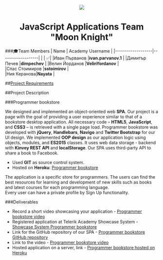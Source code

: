 
<p align="center">
<a href="http://academy.telerik.com/">
<img src="https://camo.githubusercontent.com/08ecbe7b67d65cc7c6990787e2836b27b4296f2d/68747470733a2f2f7261772e6769746875622e636f6d2f666c65787472792f54656c6572696b2d41636164656d792f6d61737465722f50726f6772616d6d696e6725323077697468253230432532332f436f6465732f4f746865722f54656c6572696b2e706e67"/>
</a>

<h1 align="center">JavaScript Applications Team "Moon Knight"</h1>

###:mortar_board:Team Members
| Name              | Academy Username      	|
|-------------------|-------------------|
|                   | :white_check_mark:|
|Иван Първанов |__ivan.parvanov.1__	        |
|Димитър Печев |__dimpechev__ |
|Велин Йорданов |__VelinYordanov__    	|	
|Спас Стоимиров |__sstoimirov__            	|			
|Ния Керанова|__Nayata__       	|	

##<a href="https://github.com/JS-APPs-Team-Moon-Knight/Programmer-book-store/blob/master/Description.md">Project Requirements</a>  

##Project Description

###Programmer bookstore

We designed and implemented an object-oriented web __SPA__. Our project is a page with the goal of providing a user experience similar to that of a bookstore desktop application. All necessary code – __HTML5__, __JavaScript__, and __CSS3__ – is retrieved with a single page load.
Programmer bookstore was developed with __jQuery__, __Handlebars__, __Navigo__ and __Twitter Bootstrap__ for our UI design. We implemented __OOP design__ as our application logic using objects, modules, and __ES2015__ classes. It uses web data storage - backend with __Kinvey REST API__ and __localStorage__. Our SPA uses third-party API to share a book to Facebook.

* Used __GIT__ as source control system. 
* Hosted on __Heroku__: <a href="https://programmer-bookstore.herokuapp.com/">Programmer bookstore</a>


The application is a specific store for programmers. The users can find the best resources for learning and development of new skills such as books and latest courses for each programming language.  
Every user can have a private profile by Sign Up functionality. 

###Deliverables
  * Record a short video showcasing your application - <a href="#">Programmer bookstore video</a>
  * Registered application at Telerik Academy Showcase System - <a href="#">Showcase System Programmer bookstore</a>
  * Link for the GitHub repository of our SPA - <a href="https://github.com/JS-APPs-Team-Moon-Knight/Programmer-book-store">Programmer bookstore GitHub repository</a>
  * Link to the video - <a href="#">Programmer bookstore video</a>
  * Hosted application on a server, link - <a href="https://programmer-bookstore.herokuapp.com/index.html#/products">Programmer bookstore hosted on Heroku</a>
